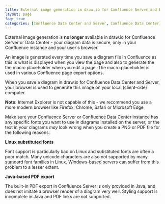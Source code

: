 ```yaml
---
title: External image generation in draw.io for Confluence Server and Data Center
layout: page
faq: true
categories: [Confluence Data Center and Server, Confluence Data Center]
---
```


External image generation is **no longer** available in draw.io for Confluence Server or Data Center - your diagram data is secure, only in your Confluence instance and your user's browser. 

An image is generated every time you save a diagram file in Confluence as this is what is displayed when you view the page and also to generate the the macro placeholder when you edit a page. The macro placeholder is used in various Confluence page export options.

When you save a diagram in draw.io for Confluence Data Center and Server, your browser is used to generate this image on your local (client-side) computer. 

**Note:** Internet Explorer is not capable of this - we recommend you use a more modern browser like Firefox, Chrome, Safari or Microsoft Edge

Make sure your Confluence Server or Confluence Data Center instance has any specific fonts you want to use in diagrams installed on the server, or the text in your diagrams _may_ look wrong when you create a PNG or PDF file for the following reasons.

**Linux substituted fonts**

Font support is particularly bad on Linux and substituted fonts are often a poor match. Many unicode characters are also not supported by many standard font families in Linux. Windows-based servers can suffer from this problem to a lesser extent.

**Java-based PDF export**

The built-in PDF export in Confluence Server is only provided in Java, and does not imitate a browser render of a diagram very well. Styling support is incomplete in Java and PDF links are not supported.
